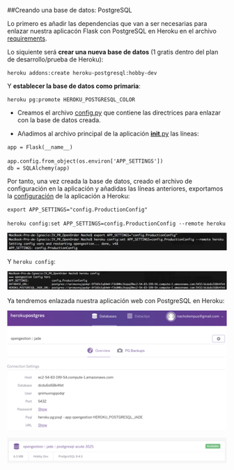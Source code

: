 ##Creando una base de datos: PostgreSQL

Lo primero es añadir las dependencias que van a ser necesarias para enlazar nuestra aplicacón Flask con PostgreSQL en Heroku en el archivo [requirements](https://github.com/nachobit/IV_PR_OpenOrder/blob/master/requirements.txt).

Lo siquiente será **crear una nueva base de datos** (1 gratis dentro del plan de desarrollo/prueba de Heroku):
 
```
heroku addons:create heroku-postgresql:hobby-dev
```
Y **establecer la base de datos como primaria**:
 
```
heroku pg:promote HEROKU_POSTGRESQL_COLOR
```

 - Creamos el archivo [config.py](https://github.com/nachobit/IV_PR_OpenOrder/blob/master/config.py) que contiene las directrices para enlazar con la base de datos creada.

 - Añadimos al archivo principal de la aplicación [__init__.py](https://github.com/nachobit/IV_PR_OpenOrder/blob/master/openGestion/__init__.py) las líneas:
 
```
app = Flask(__name__)

app.config.from_object(os.environ['APP_SETTINGS'])
db = SQLAlchemy(app)
```

Por tanto, una vez creada la base de datos, creado el archivo de configuración en la aplicación y añadidas las líneas anteriores, exportamos la [configuración](https://github.com/nachobit/IV_PR_OpenOrder/blob/master/config.py) de la aplicación a Heroku:

```
export APP_SETTINGS="config.ProductionConfig"

heroku config:set APP_SETTINGS=config.ProductionConfig --remote heroku
```

![img](https://github.com/nachobit/ETSIIT/blob/master/backup/IV1516/ejercicios/practica/bd5.png)

Y ```heroku config```:

![img](https://github.com/nachobit/ETSIIT/blob/master/backup/IV1516/ejercicios/practica/bd4.png)

Ya tendremos enlazada nuestra aplicación web con PostgreSQL en Heroku:

![img](https://github.com/nachobit/ETSIIT/blob/master/backup/IV1516/ejercicios/practica/db3.png)

![img](https://github.com/nachobit/ETSIIT/blob/master/backup/IV1516/ejercicios/practica/db1.png)
